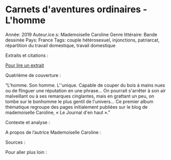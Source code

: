 # Carnets d'aventures ordinaires - L'homme

Année: 2019
Auteur.ice.s: Mademoiselle Caroline
Genre littéraire: Bande dessinée
Pays: France
Tags: couple hétérosexuel, injonctions, patriarcat, répartition du travail domestique, travail domestique

Extraits et citations :

[Pour lire un extrait](https://www.editions-delcourt.fr/bd/preview/carnets-d-aventures-ordinaires-l-homme)

Quatrième de couverture :

“L'homme. Son homme. L''unique. Capable de couper du bois à mains nues ou de flinguer une réputation en une phrase... On pourrait s'arrêter à son air malveillant ou à ses remarques cinglantes, mais en grattant un peu, on tombe sur le bonhomme le plus gentil de l'univers... Ce premier album thématique regroupe des pages initialement publiées sur le blog de mademoiselle Caroline, « Le Journal d'en haut ».”

Contexte et analyse :

A propos de l’autrice Mademoiselle Caroline :

Sources :

Pour aller plus loin :
